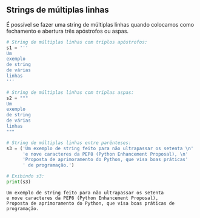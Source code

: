 ## Strings de múltiplas linhas

É possível se fazer uma string de múltiplas linhas quando colocamos como
fechamento e abertura três apóstrofos ou aspas.  

``` python
# String de múltiplas linhas com triplos apóstrofos:
s1 = '''
Um 
exemplo
de string
de várias
linhas
'''

# String de múltiplas linhas com triplas aspas:
s2 = """
Um
exemplo
de string
de várias
linhas
"""

# String de múltiplas linhas entre parênteses:
s3 = ('Um exemplo de string feito para não ultrapassar os setenta \n'
      'e nove caracteres da PEP8 (Python Enhancement Proposal), \n'
      'Proposta de aprimoramento do Python, que visa boas práticas'
      ' de programação.')

# Exibindo s3:
print(s3)
```

``` console
Um exemplo de string feito para não ultrapassar os setenta 
e nove caracteres da PEP8 (Python Enhancement Proposal), 
Proposta de aprimoramento do Python, que visa boas práticas de programação.
```